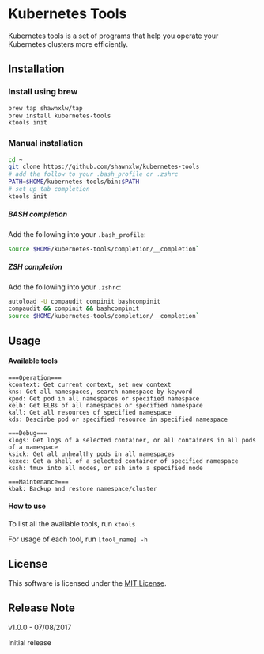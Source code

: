 # Kubernetes Tools

Kubernetes tools is a set of programs that help you operate your Kubernetes clusters more efficiently.


## Installation

### Install using brew
```sh
brew tap shawnxlw/tap
brew install kubernetes-tools
ktools init
```

### Manual installation
```sh
cd ~
git clone https://github.com/shawnxlw/kubernetes-tools
# add the follow to your .bash_profile or .zshrc
PATH=$HOME/kubernetes-tools/bin:$PATH
# set up tab completion
ktools init
```

##### BASH completion
Add the following into your `.bash_profile`:  
```sh
source $HOME/kubernetes-tools/completion/__completion`
```

##### ZSH completion
Add the following into your `.zshrc`:  
```sh
autoload -U compaudit compinit bashcompinit
compaudit && compinit && bashcompinit
source $HOME/kubernetes-tools/completion/__completion`
```

## Usage

#### Available tools
```
===Operation===
kcontext: Get current context, set new context
kns: Get all namespaces, search namespace by keyword
kpod: Get pod in all namespaces or specified namespace
kelb: Get ELBs of all namespaces or specified namespace
kall: Get all resources of specified namespace
kds: Descirbe pod or specified resource in specified namespace

===Debug===
klogs: Get logs of a selected container, or all containers in all pods of a namespace
ksick: Get all unhealthy pods in all namespaces
kexec: Get a shell of a selected container of specified namespace
kssh: tmux into all nodes, or ssh into a specified node

===Maintenance===
kbak: Backup and restore namespace/cluster
```

#### How to use
To list all the available tools, run ```ktools```

For usage of each tool, run ```[tool_name] -h```

## License
This software is licensed under the [MIT License](https://opensource.org/licenses/MIT).

## Release Note
v1.0.0 - 07/08/2017

Initial release
